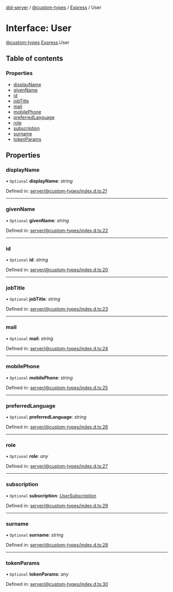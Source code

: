 [did-server](../README.md) / [@custom-types](../modules/_custom_types.md) / [Express](../modules/_custom_types.express.md) / User

# Interface: User

[@custom-types](../modules/_custom_types.md).[Express](../modules/_custom_types.express.md).User

## Table of contents

### Properties

- [displayName](_custom_types.express.user.md#displayname)
- [givenName](_custom_types.express.user.md#givenname)
- [id](_custom_types.express.user.md#id)
- [jobTitle](_custom_types.express.user.md#jobtitle)
- [mail](_custom_types.express.user.md#mail)
- [mobilePhone](_custom_types.express.user.md#mobilephone)
- [preferredLanguage](_custom_types.express.user.md#preferredlanguage)
- [role](_custom_types.express.user.md#role)
- [subscription](_custom_types.express.user.md#subscription)
- [surname](_custom_types.express.user.md#surname)
- [tokenParams](_custom_types.express.user.md#tokenparams)

## Properties

### displayName

• `Optional` **displayName**: *string*

Defined in: [server/@custom-types/index.d.ts:21](https://github.com/Puzzlepart/did/blob/049fedc8/server/@custom-types/index.d.ts#L21)

___

### givenName

• `Optional` **givenName**: *string*

Defined in: [server/@custom-types/index.d.ts:22](https://github.com/Puzzlepart/did/blob/049fedc8/server/@custom-types/index.d.ts#L22)

___

### id

• `Optional` **id**: *string*

Defined in: [server/@custom-types/index.d.ts:20](https://github.com/Puzzlepart/did/blob/049fedc8/server/@custom-types/index.d.ts#L20)

___

### jobTitle

• `Optional` **jobTitle**: *string*

Defined in: [server/@custom-types/index.d.ts:23](https://github.com/Puzzlepart/did/blob/049fedc8/server/@custom-types/index.d.ts#L23)

___

### mail

• `Optional` **mail**: *string*

Defined in: [server/@custom-types/index.d.ts:24](https://github.com/Puzzlepart/did/blob/049fedc8/server/@custom-types/index.d.ts#L24)

___

### mobilePhone

• `Optional` **mobilePhone**: *string*

Defined in: [server/@custom-types/index.d.ts:25](https://github.com/Puzzlepart/did/blob/049fedc8/server/@custom-types/index.d.ts#L25)

___

### preferredLanguage

• `Optional` **preferredLanguage**: *string*

Defined in: [server/@custom-types/index.d.ts:26](https://github.com/Puzzlepart/did/blob/049fedc8/server/@custom-types/index.d.ts#L26)

___

### role

• `Optional` **role**: *any*

Defined in: [server/@custom-types/index.d.ts:27](https://github.com/Puzzlepart/did/blob/049fedc8/server/@custom-types/index.d.ts#L27)

___

### subscription

• `Optional` **subscription**: [*UserSubscription*](_custom_types.express.usersubscription.md)

Defined in: [server/@custom-types/index.d.ts:29](https://github.com/Puzzlepart/did/blob/049fedc8/server/@custom-types/index.d.ts#L29)

___

### surname

• `Optional` **surname**: *string*

Defined in: [server/@custom-types/index.d.ts:28](https://github.com/Puzzlepart/did/blob/049fedc8/server/@custom-types/index.d.ts#L28)

___

### tokenParams

• `Optional` **tokenParams**: *any*

Defined in: [server/@custom-types/index.d.ts:30](https://github.com/Puzzlepart/did/blob/049fedc8/server/@custom-types/index.d.ts#L30)
